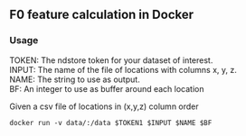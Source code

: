 

## F0 feature calculation in Docker

### Usage 

TOKEN: The ndstore token for your dataset of interest.  
INPUT: The name of the file of locations with columns x, y, z.  
 NAME: The string to use as output.  
   BF: An integer to use as buffer around each location  

Given a csv file of locations in (x,y,z) column order


`docker run -v data/:/data $TOKEN1 $INPUT $NAME $BF`


